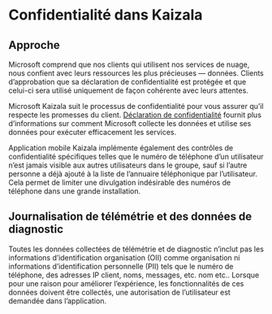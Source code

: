 # <a name="privacy-in-kaizala"></a>Confidentialité dans Kaizala
## <a name="approach"></a>Approche 

Microsoft comprend que nos clients qui utilisent nos services de nuage, nous confient avec leurs ressources les plus précieuses — données. Clients d’approbation que sa déclaration de confidentialité est protégée et que celui-ci sera utilisé uniquement de façon cohérente avec leurs attentes. 

Microsoft Kaizala suit le processus de confidentialité pour vous assurer qu’il respecte les promesses du client. [Déclaration de confidentialité](https://privacy.microsoft.com/en-us/privacystatement) fournit plus d’informations sur comment Microsoft collecte les données et utilise ses données pour exécuter efficacement les services. 

Application mobile Kaizala implémente également des contrôles de confidentialité spécifiques telles que le numéro de téléphone d’un utilisateur n’est jamais visible aux autres utilisateurs dans le groupe, sauf si l’autre personne a déjà ajouté à la liste de l’annuaire téléphonique par l’utilisateur. Cela permet de limiter une divulgation indésirable des numéros de téléphone dans une grande installation. 

## <a name="logging-telemetry-and-diagnostic-data"></a>Journalisation de télémétrie et des données de diagnostic

Toutes les données collectées de télémétrie et de diagnostic n’inclut pas les informations d’identification organisation (OII) comme organisation ni informations d’identification personnelle (PII) tels que le numéro de téléphone, des adresses IP client, noms, messages, etc. nom etc.. Lorsque pour une raison pour améliorer l’expérience, les fonctionnalités de ces données doivent être collectés, une autorisation de l’utilisateur est demandée dans l’application. 
 

